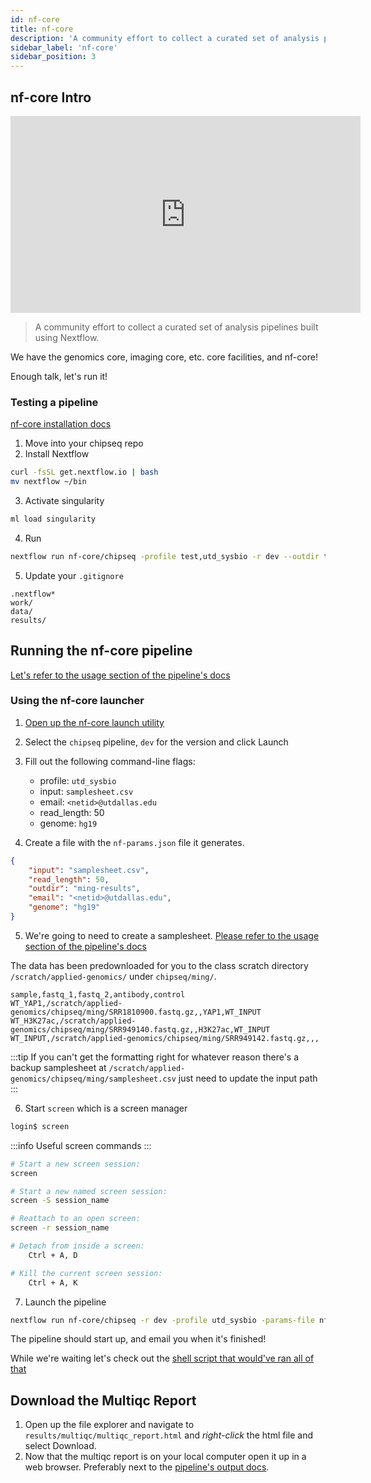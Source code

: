 ```yaml
---
id: nf-core
title: nf-core
description: 'A community effort to collect a curated set of analysis pipelines built using Nextflow.'
sidebar_label: 'nf-core'
sidebar_position: 3
---
```


## nf-core Intro

<iframe width="560" height="315" src="https://www.youtube.com/embed/gUM9acK25tQ"
title="YouTube video player" frameborder="0" allow="accelerometer; autoplay;
clipboard-write; encrypted-media; gyroscope; picture-in-picture"
allowfullscreen></iframe>

> A community effort to collect a curated set of analysis pipelines built using
> Nextflow.

We have the genomics core, imaging core, etc. core facilities, and nf-core!

Enough talk, let's run it!

### Testing a pipeline

[nf-core installation docs](https://nf-co.re/usage/installation)

1. Move into your chipseq repo
2. Install Nextflow

```bash
curl -fsSL get.nextflow.io | bash
mv nextflow ~/bin
```

3. Activate singularity

```bash
ml load singularity
```

4. Run

```bash
nextflow run nf-core/chipseq -profile test,utd_sysbio -r dev --outdir test-run
```

5. Update your `.gitignore`

```gitignore
.nextflow*
work/
data/
results/
```

## Running the nf-core pipeline

[Let's refer to the usage section of the pipeline's docs](https://nf-co.re/chipseq/dev/usage)

### Using the nf-core launcher

1. [Open up the nf-core launch utility](https://nf-co.re/launch?)
2. Select the `chipseq` pipeline, `dev` for the version and click Launch
3. Fill out the following command-line flags:

   - profile: `utd_sysbio`
   - input: `samplesheet.csv`
   - email: `<netid>@utdallas.edu`
   - read_length: 50
   - genome: `hg19`

4. Create a file with the `nf-params.json` file it generates.

```json title="nf-params.json"
{
    "input": "samplesheet.csv",
    "read_length": 50,
    "outdir": "ming-results",
    "email": "<netid>@utdallas.edu",
    "genome": "hg19"
}
```

5. We're going to need to create a samplesheet. [Please refer to the usage section of the pipeline's docs](https://nf-co.re/chipseq/dev/usage)

The data has been predownloaded for you to the class scratch directory
`/scratch/applied-genomics/` under `chipseq/ming/`.

```csv title="samplesheet.csv"
sample,fastq_1,fastq_2,antibody,control
WT_YAP1,/scratch/applied-genomics/chipseq/ming/SRR1810900.fastq.gz,,YAP1,WT_INPUT
WT_H3K27ac,/scratch/applied-genomics/chipseq/ming/SRR949140.fastq.gz,,H3K27ac,WT_INPUT
WT_INPUT,/scratch/applied-genomics/chipseq/ming/SRR949142.fastq.gz,,,
```

:::tip
If you can't get the formatting right for whatever reason there's a backup samplesheet at `/scratch/applied-genomics/chipseq/ming/samplesheet.csv` just need to update the input path
:::

6. Start `screen` which is a screen manager

```bash
login$ screen
```

:::info
Useful screen commands
:::

```bash
# Start a new screen session:
screen

# Start a new named screen session:
screen -S session_name

# Reattach to an open screen:
screen -r session_name

# Detach from inside a screen:
    Ctrl + A, D

# Kill the current screen session:
    Ctrl + A, K
```

7. Launch the pipeline

```bash
nextflow run nf-core/chipseq -r dev -profile utd_sysbio -params-file nf-params.json
```

The pipeline should start up, and email you when it's finished!

While we're waiting let's check out the [shell script that would've ran all of that](https://www.biostarhandbook.com/ming-tangs-guide-to-chip-seq-analysis.html#shell-script-comes-to-rescue)

## Download the Multiqc Report

1. Open up the file explorer and navigate to
   `results/multiqc/multiqc_report.html` and _right-click_ the html
   file and select Download.
2. Now that the multiqc report is on your local computer open it up in a web
   browser. Preferably next to the [pipeline's output
   docs](https://nf-co.re/chipseq/dev/output).
